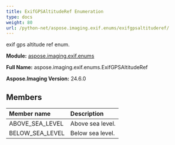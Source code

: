 ```yaml
---
title: ExifGPSAltitudeRef Enumeration
type: docs
weight: 80
url: /python-net/aspose.imaging.exif.enums/exifgpsaltituderef/
---
```


exif gps altitude ref enum.

**Module:** [aspose.imaging.exif.enums](/imaging/python-net/aspose.imaging.exif.enums/)

**Full Name:** aspose.imaging.exif.enums.ExifGPSAltitudeRef

**Aspose.Imaging Version:** 24.6.0

## **Members**
| **Member name** | **Description** |
| :- | :- |
| ABOVE_SEA_LEVEL | Above sea level. |
| BELOW_SEA_LEVEL | Below sea level. |
